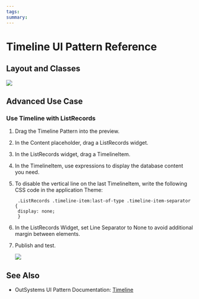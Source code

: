 ```yaml
---
tags:
summary: 
---
```


# Timeline UI Pattern Reference

## Layout and Classes

![](images/timeline-image-1.png?width=750)

## Advanced Use Case

### Use Timeline with ListRecords

1. Drag the Timeline Pattern into the preview.
1. In the Content placeholder, drag a ListRecords widget.
1. In the ListRecords widget, drag a TimelineItem.
1. In the TimelineItem, use expressions to display the database content you need.
1. To disable the vertical line on the last TimelineItem, write the following CSS code in the application Theme:

        .ListRecords .timeline-item:last-of-type .timeline-item-separator {
        display: none; 
        }
    
1. In the ListRecords Widget, set Line Separator to None to avoid additional margin between elements.

1. Publish and test.

    ![](<images/timeline-image-4.png>)


 ## See Also

* OutSystems UI Pattern Documentation: [Timeline](https://success.outsystems.com/Documentation/11/Developing_an_Application/Design_UI/Patterns/Using_Web_Patterns/Navigation/Timeline)

